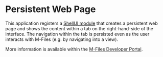 # Persistent Web Page

This application registers a [ShellUI module](http://developer.m-files.com/Frameworks/User-Interface-Extensibility-Framework/Modules/#shellui) that creates a persistent web page and shows the content within a tab on the right-hand-side of the interface.  The navigation within the tab is persisted even as the user interacts with M-Files (e.g. by navigating into a view).

More information is available within the [M-Files Developer Portal](http://developer.m-files.com/Samples-And-Libraries/Samples/User-Interface-Extensibility-Framework/Display-Persistent-Web-Page-In-Tab/).